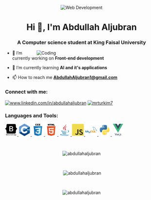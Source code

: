 <p align="center"><img src="https://i.pinimg.com/originals/83/97/3f/83973f12d0d99dc14f122739fd81f6e0.gif" alt="Web Development" class="header-img" width="300"></p>
<h1 align="center">Hi 👋, I'm Abdullah Aljubran</h1>
<h3 align="center">A Computer science student at King Faisal University</h3>
<img align="right" alt="Coding" width="400" src="https://i.pinimg.com/originals/c2/34/ba/c234babb3445ee509569b656ada08cef.gif">



- 🔭 I’m currently working on **Front-end development**

- 🌱 I’m currently learning **AI and it's applications**

- 📫 How to reach me **AbdullahAljubran1@gmail.com**

<h3 align="left">Connect with me:</h3>
<p align="left">
<a href="https://linkedin.com/in/www.linkedin.com/in/abdullahaljubran" target="blank"><img align="center" src="https://raw.githubusercontent.com/rahuldkjain/github-profile-readme-generator/master/src/images/icons/Social/linked-in-alt.svg" alt="www.linkedin.com/in/abdullahaljubran" height="30" width="40" /></a>
<a href="https://twitter.com/ِABHJ34" target="blank"><img align="center" src="https://raw.githubusercontent.com/rahuldkjain/github-profile-readme-generator/master/src/images/icons/Social/twitter.svg" alt="mrturkim7" height="30" width="40" /></a>
</p>

<h3 align="left">Languages and Tools:</h3>
<p align="left"> <a href="https://getbootstrap.com" target="_blank" rel="noreferrer"> <img src="https://raw.githubusercontent.com/devicons/devicon/master/icons/bootstrap/bootstrap-plain-wordmark.svg" alt="bootstrap" width="40" height="40"/> </a> <a href="https://www.w3schools.com/cpp/" target="_blank" rel="noreferrer"> <img src="https://raw.githubusercontent.com/devicons/devicon/master/icons/cplusplus/cplusplus-original.svg" alt="cplusplus" width="40" height="40"/> </a> <a href="https://www.w3schools.com/css/" target="_blank" rel="noreferrer"> <img src="https://raw.githubusercontent.com/devicons/devicon/master/icons/css3/css3-original-wordmark.svg" alt="css3" width="40" height="40"/> </a> <a href="https://www.w3.org/html/" target="_blank" rel="noreferrer"> <img src="https://raw.githubusercontent.com/devicons/devicon/master/icons/html5/html5-original-wordmark.svg" alt="html5" width="40" height="40"/> </a> <a href="https://www.java.com" target="_blank" rel="noreferrer"> <img src="https://raw.githubusercontent.com/devicons/devicon/master/icons/java/java-original.svg" alt="java" width="40" height="40"/> </a> <a href="https://developer.mozilla.org/en-US/docs/Web/JavaScript" target="_blank" rel="noreferrer"> <img src="https://raw.githubusercontent.com/devicons/devicon/master/icons/javascript/javascript-original.svg" alt="javascript" width="40" height="40"/> </a> <a href="https://www.mysql.com/" target="_blank" rel="noreferrer"> <img src="https://raw.githubusercontent.com/devicons/devicon/master/icons/mysql/mysql-original-wordmark.svg" alt="mysql" width="40" height="40"/> </a> <a href="https://www.python.org" target="_blank" rel="noreferrer"> <img src="https://raw.githubusercontent.com/devicons/devicon/master/icons/python/python-original.svg" alt="python" width="40" height="40"/> </a> <a href="https://vuejs.org/" target="_blank" rel="noreferrer"> <img src="https://raw.githubusercontent.com/devicons/devicon/master/icons/vuejs/vuejs-original-wordmark.svg" alt="vuejs" width="40" height="40"/> </a> </p>
</br>
<p align="center"><img align="center" src="https://github-readme-stats.vercel.app/api/top-langs?username=abdullahaljubran&show_icons=true&locale=en&layout=compact" alt="abdullahaljubran" /></p>
</br>
<p align="center">&nbsp;<img align="center" src="https://github-readme-stats.vercel.app/api?username=abdullahaljubran&show_icons=true&locale=en" alt="abdullahaljubran" /></p>
</br>
<p align="center"><img align="center" src="https://github-readme-streak-stats.herokuapp.com/?user=abdullahaljubran&" alt="abdullahaljubran" /></p>
